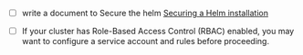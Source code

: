 - [ ] write a document to Secure the helm [Securing a Helm installation](https://helm.sh/docs/using_helm/#securing-your-helm-installation)
- [ ] If your cluster has Role-Based Access Control (RBAC) enabled, you may want to configure a service account and rules before proceeding.

